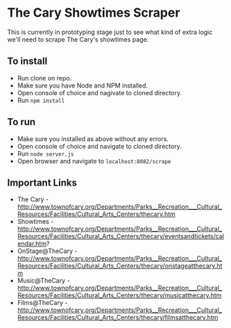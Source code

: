 # The Cary Showtimes Scraper

This is currently in prototyping stage just to see what kind of extra logic we'll need to scrape The Cary's showtimes page.

## To install

* Run clone on repo.
* Make sure you have Node and NPM installed.
* Open console of choice and nagivate to cloned directory.
* Run `npm install`

## To run

* Make sure you installed as above without any errors.
* Open console of choice and navigate to cloned directory.
* Run `node server.js`
* Open browser and navigate to `localhost:8082/scrape`

## Important Links

* The Cary - http://www.townofcary.org/Departments/Parks__Recreation___Cultural_Resources/Facilities/Cultural_Arts_Centers/thecary.htm
* Showtimes - http://www.townofcary.org/Departments/Parks__Recreation___Cultural_Resources/Facilities/Cultural_Arts_Centers/thecary/eventsandtickets/calendar.htm?
* OnStage@TheCary - http://www.townofcary.org/Departments/Parks__Recreation___Cultural_Resources/Facilities/Cultural_Arts_Centers/thecary/onstageatthecary.htm
* Music@TheCary - http://www.townofcary.org/Departments/Parks__Recreation___Cultural_Resources/Facilities/Cultural_Arts_Centers/thecary/musicatthecary.htm
* Films@TheCary - http://www.townofcary.org/Departments/Parks__Recreation___Cultural_Resources/Facilities/Cultural_Arts_Centers/thecary/filmsatthecary.htm
